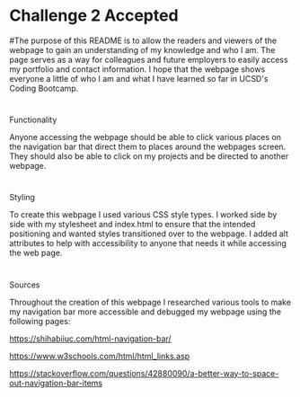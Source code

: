 # Challenge 2 Accepted

#The purpose of this README is to allow the readers and viewers of the webpage to gain an understanding of my knowledge and who I am. The page serves as a way for colleagues and future employers to easily access my portfolio and contact information. I hope that the webpage shows everyone a little of who I am and what I have learned so far in UCSD's Coding Bootcamp.

#
Functionality

Anyone accessing the webpage should be able to click various places on the navigation bar that direct them to places around the webpages screen. They should also be able to click on my projects and be directed to another webpage. 

#
Styling

To create this webpage I used various CSS style types. I worked side by side with my stylesheet and index.html to ensure that the intended positioning and wanted styles transitioned over to the webpage. I added alt attributes to help with accessibility to anyone that needs it while accessing the web page. 

#
Sources

Throughout the creation of this webpage I researched various tools to make my navigation bar more accessible and debugged my webpage using the following pages:

https://shihabiiuc.com/html-navigation-bar/

https://www.w3schools.com/html/html_links.asp

https://stackoverflow.com/questions/42880090/a-better-way-to-space-out-navigation-bar-items
